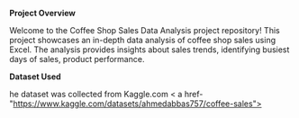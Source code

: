 **Project Overview**

Welcome to the Coffee Shop Sales Data Analysis project repository! This project showcases an in-depth data analysis of coffee shop sales using Excel. The analysis provides insights about sales trends, identifying busiest days of sales, product performance.

**Dataset Used**

he dataset was collected from Kaggle.com < a href-"https://www.kaggle.com/datasets/ahmedabbas757/coffee-sales">

